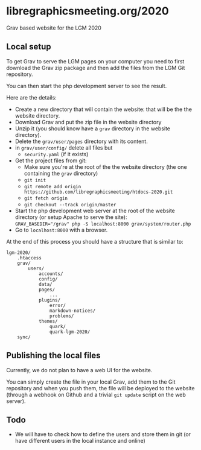 # libregraphicsmeeting.org/2020

Grav based website for the LGM 2020

## Local setup

To get Grav to serve the LGM pages on your computer you need to first download the Grav zip package and then add the files from the LGM Git repository.

You can then start the php development server to see the result.

Here are the details:

- Create a new directory that will contain the website: that will be the the website directory.
- Download Grav and put the zip file in the website directory
- Unzip it (you should know have a `grav` directory in the website directory).
- Delete the `grav/user/pages` directory with its content.
- in `grav/user/config/` delete all files but 
  - `security.yaml` (if it exists)
- Get the project files from git:
  - Make sure you're at the root of the the website directory (the one containing the `grav` directory)
  - `git init`
  - `git remote add origin https://github.com/libregraphicsmeeting/htdocs-2020.git`
  - `git fetch origin`
  - `git checkout --track origin/master`
- Start the php development web server at the root of the website directory (or setup Apache to serve the site):  
  `GRAV_BASEDIR="/grav" php -S localhost:8000 grav/system/router.php`
- Go to `localhost:8000` with a browser.

At the end of this process you should have a structure that is similar to:

```
lgm-2020/
    .htaccess
    grav/
        users/
            accounts/
            config/
            data/
            pages/
                ...
            plugins/
                error/
                markdown-notices/
                problems/
            themes/
                quark/
                quark-lgm-2020/
    sync/
```

## Publishing the local files

Currently, we do not plan to have a web UI for the website.

You can simply create the file in your local Grav, add them to the Git repository and when you push them, the file will be deployed to the website (through a webhook on Github and a trivial `git update` script on the web server).

## Todo

- We will have to check how to define the users and store them in git (or have different users in the local instance and online)
